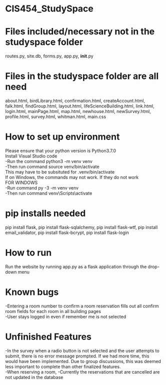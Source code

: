# CIS454_StudySpace
# Files included/necessary not in the studyspace folder  
routes.py, site.db, forms.py, app.py, __init__.py


# Files in the studyspace folder are all need  
about.html, birdLibrary.html, confirmation.html, createAccount.html, falk.html, findGroup.html,
layout.html, lifeScienceBuilding.html, link.html, login.html, mainPage.html, map.html, 
newhouse.html, newSurvey.html, profile.html, survey.html, whitman.html, main.css


# How to set up environment  
Please ensure that your python version is Python3.7.0  
Install Visual Studio code  
-Run the command python3 -m venv venv  
-Then run command source venv/bin/activate  
This may have to be subsituted for .venv/bin/activate  
If on Windows, the commands may not work. If they do not work  
FOR WINDOWS  
-Run command py -3 -m venv venv  
-Then run command venv\Scripts\activate


# pip installs needed  
pip install flask, pip install flask-sqlalchemy, pip install flask-wtf, pip install email_validator,
pip install flask-bcrypt, pip install flask-login


# How to run  
Run the website by running app.py as a flask application through the drop-down menu

# Known bugs    
-Entering a room number to confirm a room reservation fills out all confirm room fields for each room in all building pages  
-User stays logged in even if remember me is not selected  

# Unfinished Features
-In the survey when a radio button is not selected and the user attempts to submit, there is no error message prompted. If we had more time, this would have been implemented. Due to group discussions, this was deemed less important to complete than other finalized features.  
-When reserving a room, 
-Currently the reservations that are cancelled are not updated in the database  


